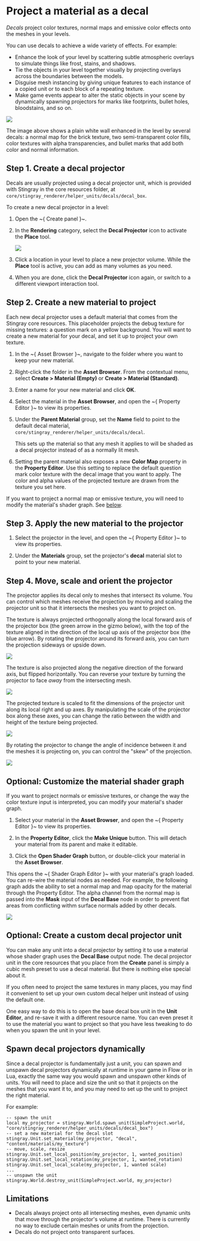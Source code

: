 # Project a material as a decal

*Decals* project color textures, normal maps and emissive color effects onto the meshes in your levels.

You can use decals to achieve a wide variety of effects. For example:

-	Enhance the look of your level by scattering subtle atmospheric overlays to simulate things like frost, stains, and shadows.
-	Tie the objects in your level together visually by projecting overlays across the boundaries between the models.
-	Disguise mesh instancing by giving unique features to each instance of a copied unit or to each block of a repeating texture.
-	Make game events appear to alter the static objects in your scene by dynamically spawning projectors for marks like footprints, bullet holes, bloodstains, and so on.

![](../../images/decals.jpg)

The image above shows a plain white wall enhanced in the level by several decals: a normal map for the brick texture, two semi-transparent color fills, color textures with alpha transparencies, and bullet marks that add both color and normal information.

## Step 1. Create a decal projector

Decals are usually projected using a decal projector unit, which is provided with Stingray in the core resources folder, at `core/stingray_renderer/helper_units/decals/decal_box`.

To create a new decal projector in a level:

1.	Open the ~{ Create panel }~.

2.	In the **Rendering** category, select the **Decal Projector** icon to activate the **Place** tool.

	![](../../images/marker_decal_projector.png)

3.	Click a location in your level to place a new projector volume. While the **Place** tool is active, you can add as many volumes as you need.

4.	When you are done, click the **Decal Projector** icon again, or switch to a different viewport interaction tool.

## Step 2. Create a new material to project

Each new decal projector uses a default material that comes from the Stingray core resources. This placeholder projects the debug texture for missing textures: a question mark on a yellow background. You will want to create a new material for your decal, and set it up to project your own texture.

1.	In the ~{ Asset Browser }~, navigate to the folder where you want to keep your new material.

2. Right-click the folder in the **Asset Browser**. From the contextual menu, select **Create > Material (Empty)** or **Create > Material (Standard)**.

3.	Enter a name for your new material and click **OK**.

4.	Select the material in the **Asset Browser**, and open the ~{ Property Editor }~ to view its properties.

5.	Under the **Parent Material** group, set the **Name** field to point to the default decal material, `core/stingray_renderer/helper_units/decals/decal`.

	This sets up the material so that any mesh it applies to will be shaded as a decal projector instead of as a normally lit mesh.

6.	Setting the parent material also exposes a new **Color Map** property in the **Property Editor**. Use this setting to replace the default question mark color texture with the decal image that you want to apply. The color and alpha values of the projected texture are drawn from the texture you set here.

If you want to project a normal map or emissive texture, you will need to modify the material's shader graph. See [below](#optional-customize-the-material-shader-graph).

## Step 3. Apply the new material to the projector

1.	Select the projector in the level, and open the ~{ Property Editor }~ to view its properties.

2.	Under the **Materials** group, set the projector's **decal** material slot to point to your new material.

## Step 4. Move, scale and orient the projector

The projector applies its decal only to meshes that intersect its volume. You can control which meshes receive the projection by moving and scaling the projector unit so that it intersects the meshes you want to project on.

The texture is always projected orthogonally along the local forward axis of the projector box (the green arrow in the gizmo below), with the top of the texture aligned in the direction of the local up axis of the projector box (the blue arrow). By rotating the projector around its forward axis, you can turn the projection sideways or upside down.

![](../../images/decals_rotation.jpg)

The texture is also projected along the negative direction of the forward axis, but flipped horizontally. You can reverse your texture by turning the projector to face *away* from the intersecting mesh.

![](../../images/decals_reversed.jpg)

The projected texture is scaled to fit the dimensions of the projector unit along its local right and up axes. By manipulating the scale of the projector box along these axes, you can change the ratio between the width and height of the texture being projected.

![](../../images/decals_stretched.jpg)

By rotating the projector to change the angle of incidence between it and the meshes it is projecting on, you can control the "skew" of the projection.

![](../../images/decals_skewed.jpg)

## Optional: Customize the material shader graph

If you want to project normals or emissive textures, or change the way the color texture input is interpreted, you can modify your material's shader graph.

1.	Select your material in the **Asset Browser**, and open the ~{ Property Editor }~ to view its properties.

2.	In the **Property Editor**, click the **Make Unique** button. This will detach your material from its parent and make it editable.

3.	Click the **Open Shader Graph** button, or double-click your material in the **Asset Browser**.

This opens the ~{ Shader Graph Editor }~ with your material's graph loaded. You can re-wire the material nodes as needed. For example, the following graph adds the ability to set a normal map and map opacity for the material through the Property Editor. The alpha channel from the normal map is passed into the **Mask** input of the **Decal Base** node in order to prevent flat areas from conflicting withm surface normals added by other decals.

![](../../images/decals_material.jpg)

<!-- TODO: See also the topics under shader graphs -->

## Optional: Create a custom decal projector unit

You can make any unit into a decal projector by setting it to use a material whose shader graph uses the **Decal Base** output node. The decal projector unit in the core resources that you place from the **Create** panel is simply a cubic mesh preset to use a decal material. But there is nothing else special about it.

If you often need to project the same textures in many places, you may find it convenient to set up your own custom decal helper unit instead of using the default one.

One easy way to do this is to open the base decal box unit in the **Unit Editor**, and re-save it with a different resource name. You can even preset it to use the material you want to project so that you have less tweaking to do when you spawn the unit in your level.

## Spawn decal projectors dynamically

Since a decal projector is fundamentally just a unit, you can spawn and unspawn decal projectors dynamically at runtime in your game in Flow or in Lua, exactly the same way you would spawn and unspawn other kinds of units. You will need to place and size the unit so that it projects on the meshes that you want it to, and you may need to set up the unit to project the right material.

For example:

~~~{lua}
-- spawn the unit
local my_projector = stingray.World.spawn_unit(SimpleProject.world, "core/stingray_renderer/helper_units/decals/decal_box")
-- set a new material for the decal slot
stingray.Unit.set_material(my_projector, "decal", "content/materials/my_texture")
-- move, scale, resize
stingray.Unit.set_local_position(my_projector, 1, wanted_position)
stingray.Unit.set_local_rotation(my_projector, 1, wanted_rotation)
stingray.Unit.set_local_scale(my_projector, 1, wanted scale)
...
-- unspawn the unit
stingray.World.destroy_unit(SimpleProject.world, my_projector)
~~~

<!-- TODO: See also the topics about working with materials dynamically -->

## Limitations

-	Decals always project onto all intersecting meshes, even dynamic units that move through the projector's volume at runtime. There is currently no way to exclude certain meshes or units from the projection.
-	Decals do not project onto transparent surfaces.
